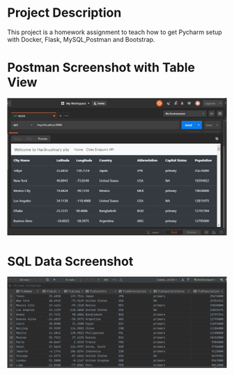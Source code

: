 # Project Description
This project is a homework assignment to teach how to get Pycharm setup with Docker, Flask, MySQL,Postman and Bootstrap.

# Postman Screenshot with Table View
![postman request output](screenshots/postman_table_view.PNG)

# SQL Data Screenshot
![pycharm data query](screenshots/query.PNG)